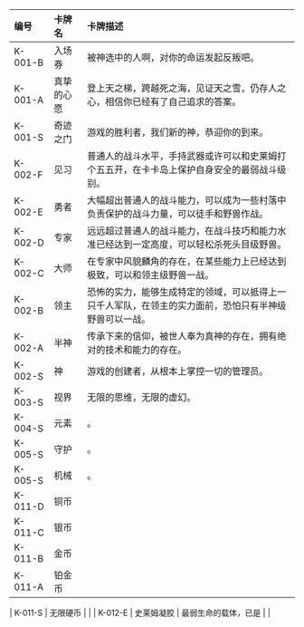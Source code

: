 
|  编号   | 卡牌名  | 卡牌描述|
|  :---  | :-  |:-  |
| K-001-B  | 入场券       | 被神选中的人啊，对你的命运发起反叛吧。 |
| K-001-A  | 真挚的心愿   | 登上天之梯，跨越死之海，见证天之雪，仍存人之心，相信你已经有了自己追求的答案。 |
| K-001-S  | 奇迹之门     | 游戏的胜利者，我们新的神，恭迎你的到来。 |
| K-002-F  | 见习 | 普通人的战斗水平，手持武器或许可以和史莱姆打个五五开，在卡卡岛上保护自身安全的最弱战斗级别。 |
| K-002-E  | 勇者 | 大幅超出普通人的战斗能力，可以成为一些村落中负责保护的战斗力量，可以徒手和野兽作战。 |
| K-002-D  | 专家 | 远远超过普通人的战斗能力，在战斗技巧和能力水准已经达到一定高度，可以轻松杀死头目级野兽。 |
| K-002-C  | 大师 | 在专家中风貌麟角的存在，在某些能力上已经达到极致，可以和领主级野兽一战。 |
| K-002-B  | 领主 | 恐怖的实力，能够生成特定的领域，可以抵得上一只千人军队，在领主的实力面前，恐怕只有半神级野兽可以一战。 |
| K-002-A  | 半神 | 传承下来的信仰，被世人奉为真神的存在，拥有绝对的技术和能力的存在。 |
| K-002-S  | 神   | 游戏的创建者，从根本上掌控一切的管理员。 |
| K-003-S  | 视界 | 无限的思维，无限的虚幻。 |
| K-004-S  | 元素 | 。 |
| K-005-S  | 守护 | 。 |
| K-005-S  | 机械 | 。 |
| K-011-D  | 铜币 |   |
| K-011-C  | 银币 |   |
| K-011-B  | 金币 |   |
| K-011-A  | 铂金币 |   |

| K-011-S  | 无限硬币 |   |
| K-012-E  | 史莱姆凝胶 | 最弱生命的载体，已是  |
|